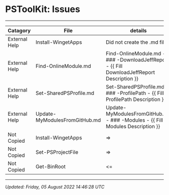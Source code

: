 ﻿# PSToolKit: Issues

---

| Catagory      | File                          | details                                                                                    |
| ------------- | ----------------------------- | ------------------------------------------------------------------------------------------ |
| External Help | Install-WingetApps            | Did not create the .md file                                                                |
| External Help | Find-OnlineModule.md          | Find-OnlineModule.md - ### -DownloadJeffReport - {{ Fill DownloadJeffReport Description }} |
| External Help | Set-SharedPSProfile.md        | Set-SharedPSProfile.md - ### -ProfilePath - {{ Fill ProfilePath Description }}             |
| External Help | Update-MyModulesFromGitHub.md | Update-MyModulesFromGitHub.md - ### -Modules - {{ Fill Modules Description }}              |
| Not Copied    | Install-WingetApps            | =>                                                                                         |
| Not Copied    | Set-PSProjectFile             | =>                                                                                         |
| Not Copied    | Get-BinRoot                   | <=                                                                                         |

---

*Updated: Friday, 05 August 2022 14:46:28 UTC*

